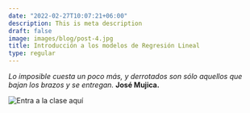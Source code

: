 ```yaml
---
date: "2022-02-27T10:07:21+06:00"
description: This is meta description
draft: false
image: images/blog/post-4.jpg
title: Introducción a los modelos de Regresión Lineal 
type: regular
---
```


*Lo imposible cuesta un poco más, y derrotados son sólo aquellos que bajan los brazos y se entregan.*  **José Mujica.** 

![Entra a la clase aquí]()